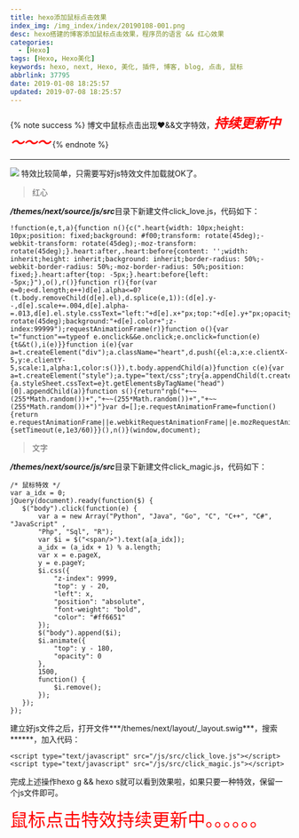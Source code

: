 ```yaml
---
title: hexo添加鼠标点击效果
index_img: /img_index/index/20190108-001.png
desc: hexo搭建的博客添加鼠标点击效果，程序员的语言 && 红心效果
categories:
  - [Hexo]
tags: [Hexo, Hexo美化]
keywords: hexo, next, Hexo, 美化, 插件, 博客, blog, 点击, 鼠标
abbrlink: 37795
date: 2019-01-08 18:25:57
updated: 2019-07-08 18:25:57
---
```



{% note success %}
博文中鼠标点击出现❤️&&文字特效，<font color="red" size="5">***持续更新中～～～***</font>
{% endnote %}

<!--more-->
<hr />

![](article_click.gif)
特效比较简单，只需要写好js特效文件加载就OK了。

> 红心

***/themes/next/source/js/src***目录下新建文件click_love.js，代码如下：
```
!function(e,t,a){function n(){c(".heart{width: 10px;height: 10px;position: fixed;background: #f00;transform: rotate(45deg);-webkit-transform: rotate(45deg);-moz-transform: rotate(45deg);}.heart:after,.heart:before{content: '';width: inherit;height: inherit;background: inherit;border-radius: 50%;-webkit-border-radius: 50%;-moz-border-radius: 50%;position: fixed;}.heart:after{top: -5px;}.heart:before{left: -5px;}"),o(),r()}function r(){for(var e=0;e<d.length;e++)d[e].alpha<=0?(t.body.removeChild(d[e].el),d.splice(e,1)):(d[e].y--,d[e].scale+=.004,d[e].alpha-=.013,d[e].el.style.cssText="left:"+d[e].x+"px;top:"+d[e].y+"px;opacity:"+d[e].alpha+";transform:scale("+d[e].scale+","+d[e].scale+") rotate(45deg);background:"+d[e].color+";z-index:99999");requestAnimationFrame(r)}function o(){var t="function"==typeof e.onclick&&e.onclick;e.onclick=function(e){t&&t(),i(e)}}function i(e){var a=t.createElement("div");a.className="heart",d.push({el:a,x:e.clientX-5,y:e.clientY-5,scale:1,alpha:1,color:s()}),t.body.appendChild(a)}function c(e){var a=t.createElement("style");a.type="text/css";try{a.appendChild(t.createTextNode(e))}catch(t){a.styleSheet.cssText=e}t.getElementsByTagName("head")[0].appendChild(a)}function s(){return"rgb("+~~(255*Math.random())+","+~~(255*Math.random())+","+~~(255*Math.random())+")"}var d=[];e.requestAnimationFrame=function(){return e.requestAnimationFrame||e.webkitRequestAnimationFrame||e.mozRequestAnimationFrame||e.oRequestAnimationFrame||e.msRequestAnimationFrame||function(e){setTimeout(e,1e3/60)}}(),n()}(window,document);
```

> 文字

***/themes/next/source/js/src***目录下新建文件click_magic.js，代码如下：
```
/* 鼠标特效 */
var a_idx = 0;
jQuery(document).ready(function($) {
   $("body").click(function(e) {
       var a = new Array("Python", "Java", "Go", "C", "C++", "C#", "JavaScript" ,
       "Php", "Sql", "R");
       var $i = $("<span/>").text(a[a_idx]);
       a_idx = (a_idx + 1) % a.length;
       var x = e.pageX,
       y = e.pageY;
       $i.css({
           "z-index": 9999,
           "top": y - 20,
           "left": x,
           "position": "absolute",
           "font-weight": "bold",
           "color": "#ff6651"
       });
       $("body").append($i);
       $i.animate({
           "top": y - 180,
           "opacity": 0
       },
       1500,
       function() {
           $i.remove();
       });
   });
});
```

建立好js文件之后，打开文件***/themes/next/layout/_layout.swig***，搜索***</body>***，加入代码：
```
<script type="text/javascript" src="/js/src/click_love.js"></script>
<script type="text/javascript" src="/js/src/click_magic.js"></script>
```
完成上述操作hexo g && hexo s就可以看到效果啦，如果只要一种特效，保留一个js文件即可。


<font size=6.5 color='red'>鼠标点击特效持续更新中。。。。。。</font>
